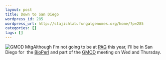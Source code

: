 ```yaml
---
layout: post
title: Down to San Diego
wordpress_id: 285
wordpress_url: http://stajichlab.fungalgenomes.org/home/?p=285
categories: []
tags: []
---
```

![](http://gmod.org/w/images/3/39/Jan2010MtgLogo170.png "GMOD Mtg")Although I'm not going to be at [PAG](http://www.intl-pag.org/) this year, I'll be in San Diego for  the [BioPerl](http://www.bioperl.org/wiki/GMOD_2010_Meeting) and part of the [GMOD](http://gmod.org/wiki/January_2010_GMOD_Meeting) meeting on Wed and Thursday.

